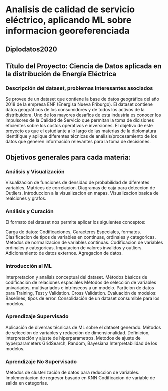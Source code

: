 # Analisis de calidad de servicio eléctrico, aplicando ML sobre informacion georeferenciada
## Diplodatos2020

## Título del Proyecto: Ciencia de Datos aplicada en la distribución de Energía Eléctrica
### Descripción del dataset, problemas interesantes asociados
Se provee de un dataset que contiene la base de datos geográfica del año 2018 de la empresa ENF (Energisa Nueva Friburgo).
El dataset contiene datos geográficos de los consumidores y de todos los activos de la distribuidora.
Uno de los mayores desafíos de esta industria es conocer los impulsores de la Calidad de Servicio que permitan la toma de dicisiones eficientes sobre los costos operativos e inversiones.
El objetivo de este proyecto es que el estudiante a lo largo de las materias de la diplomatura identifique y aplique diferentes técnicas de análisis/procesamiento de los datos que generen información relevantes para la toma de decisiones.

## Objetivos generales para cada materia:

### Análisis y Visualización
Visualizacion de funciones de densidad de probabilidad de diferentes variables.
Matrices de correlacion.
Diagramas de caja para deteccion de Outliers.
Introduccion a la visualizacion en mapas.
Visualizacion basica de realciones y grafos.

### Análisis y Curación
El formato del dataset nos permite aplicar los siguientes conceptos:

Carga de datos: Codificaciones, Caracteres Especiales, formatos.
Clasificacion de tipos de variables en continuas, ordinales y categoricas.
Metodos de normalizacion de variables continuas.
Codificacion de variables ordinales y categoricas.
Imputacion de valores invalidos y outliers.
Adicionamiento de datos externos.
Agregacion de datos.

### Introducción al ML
Interpretacion y analisis conceptual del dataset.
Métodos básicos de codificación de relaciones espaciales
Métodos de selección de variables univariados, multivariados e intrínsecos a un modelo.
Partición de datos para Training, Test y Validation. Cross Validation.
Evaluación de modelos: Baselines, tipos de error.
Consolidación de un dataset consumible para los modelos.

### Aprendizaje Supervisado
Aplicación de diversas técnicas de ML sobre el dataset generado.
Métodos de selección de variables y reducción de dimensionalidad.
Definicion, interpretación y ajuste de hiperparametros.
Metodos de ajuste de hyperparameters GridSearch, Random, Bayesiana
Interpretabilidad de los modelos.

### Aprendizaje No Supervisado
Métodos de clusterización de datos para reduccion de variables.
Implementacion de regresor basado en KNN
Codificacion de variable de salida en categorias.


